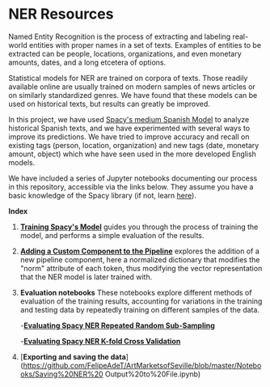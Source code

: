# NER Resources

Named Entity Recognition is the process of extracting and labeling real-world entities with proper names in a set of texts. Examples of entities to be extracted can be people, locations, organizations, and even monetary amounts, dates, and a long etcetera of options.

Statistical models for NER are trained on corpora of texts. Those readily available online are usually trained on modern samples of news articles or on similarly standardized genres. We have found that these models can be used on historical texts, but results can greatly be improved.

In this project, we have used [Spacy's medium Spanish Model](http://www.spacy.io) to analyze historical Spanish texts, and we have experimented with several ways to improve its predictions. We have tried to improve accuracy and recall on existing tags (person, location, organization) and new tags (date, monetary amount, object) which whe have seen used in the more developed English models.

We have included a series of Jupyter notebooks documenting our process in this repository, accessible via the links below. They assume you have a basic knowledge of the Spacy library (if not, learn [here](https://spacy.io/usage/spacy-101)).

**Index**

1. [**Training Spacy's Model**](https://github.com/FelipeAdeT/ArtMarketsofSeville/blob/master/Notebooks/Training%20Spacy's%20NER.ipynb) guides you through the process of training the model, and performs a simple evaluation of the results.
1. [**Adding a Custom Component to the Pipeline**](https://github.com/FelipeAdeT/ArtMarketsofSeville/blob/master/Notebooks/Adding%20a%20Custom%20Pipeline%20Component%20on%20Spacy%20(normalized%20dictionary).ipynb) explores the addition of a new pipeline component, here a normalized dictionary that modifies the "norm" attribute of each token, thus modifying the vector representation that the NER model is later trained with.
1. **Evaluation notebooks** These notebooks explore different methods of evaluation of the training results, accounting for variations in the training and testing data by repeatedly training on different samples of the data.
    
    -[**Evaluating Spacy NER Repeated Random Sub-Sampling**](https://github.com/FelipeAdeT/ArtMarketsofSeville/blob/master/Notebooks/Evaluating%20Spacy%20NER%20Repeated%20Random%20Sub-Sampling%20(Trained%20Model%20with%20and%20without%20normalized%20dictionary).ipynb)
    
    -[**Evaluating Spacy NER K-fold Cross Validation**](https://github.com/FelipeAdeT/ArtMarketsofSeville/blob/master/Notebooks/Evaluating%20Spacy%20NER%20K-fold%20Cross%20Validation%20(Trained%20Model%20with%20and%20without%20normalized%20dictionary).ipynb)
    
1. [**Exporting and saving the data**](https://github.com/FelipeAdeT/ArtMarketsofSeville/blob/master/Notebooks/Saving%20NER%20 Output%20to%20File.ipynb)
